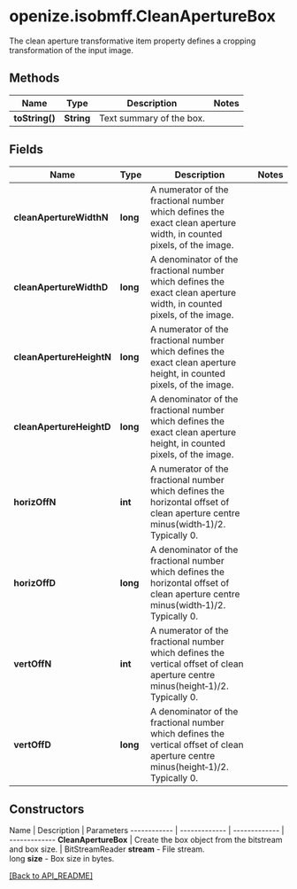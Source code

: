 # openize.isobmff.CleanApertureBox

The clean aperture transformative item property defines a cropping transformation of the input image.

## Methods

Name | Type | Description | Notes
------------ | ------------- | ------------- | -------------
**toString()** | **String** | Text summary of the box. | 

## Fields

Name | Type | Description | Notes
------------ | ------------- | ------------- | -------------
**cleanApertureWidthN** | **long** | A numerator of the fractional number which defines the exact clean aperture width, in counted pixels, of the image. | 
**cleanApertureWidthD** | **long** | A denominator of the fractional number which defines the exact clean aperture width, in counted pixels, of the image. | 
**cleanApertureHeightN** | **long** | A numerator of the fractional number which defines the exact clean aperture height, in counted pixels, of the image. | 
**cleanApertureHeightD** | **long** | A denominator of the fractional number which defines the exact clean aperture height, in counted pixels, of the image. | 
**horizOffN** | **int** | A numerator of the fractional number which defines the horizontal offset of clean aperture centre minus(width‐1)/2. Typically 0. | 
**horizOffD** | **long** | A denominator of the fractional number which defines the horizontal offset of clean aperture centre minus(width‐1)/2. Typically 0. | 
**vertOffN** | **int** | A numerator of the fractional number which defines the vertical offset of clean aperture centre minus(height‐1)/2. Typically 0. | 
**vertOffD** | **long** | A denominator of the fractional number which defines the vertical offset of clean aperture centre minus(height‐1)/2. Typically 0. | 

## Constructors

Name | Description | Parameters
------------ | ------------- | ------------- | -------------
**CleanApertureBox** | Create the box object from the bitstream and box size. | BitStreamReader **stream** - File stream.<br />long **size** - Box size in bytes.

[[Back to API_README]](API_README.md)